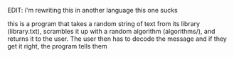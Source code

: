 EDIT: i'm rewriting this in another language this one sucks

this is a program that takes a random string of text from its library (library.txt), scrambles it up with a random algorithm (algorithms/), and returns it to the user. The user then has to decode the message and if they get it right, the program tells them

